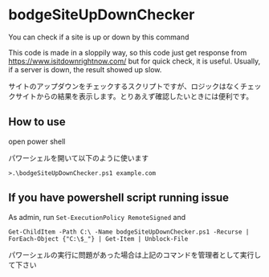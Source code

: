 # bodgeSiteUpDownChecker
You can check if a site is up or down by this command

This code is made in a sloppily way, so this code just get response from https://www.isitdownrightnow.com/
but for quick check, it is useful.
Usually, if a server is down, the result showed up slow.

サイトのアップダウンをチェックするスクリプトですが、ロジックはなくチェックサイトからの結果を表示します。とりあえず確認したいときには便利です。

## How to use
open power shell

パワーシェルを開いて以下のように使います

`>.\bodgeSiteUpDownChecker.ps1 example.com`

## If you have powershell script running issue
As admin, run `Set-ExecutionPolicy RemoteSigned`
and

`Get-ChildItem -Path C:\ -Name bodgeSiteUpDownChecker.ps1 -Recurse | ForEach-Object {"C:\$_"} | Get-Item | Unblock-File`

パワーシェルの実行に問題があった場合は上記のコマンドを管理者として実行して下さい



